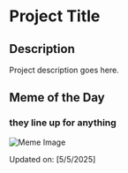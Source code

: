 # Project Title

## Description

Project description goes here.

## Meme of the Day

### they line up for anything
![Meme Image](https://i.redd.it/dokonrwylgye1.png)

Updated on: [5/5/2025]